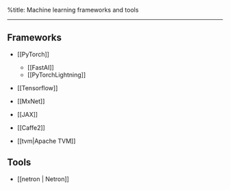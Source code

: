 %title: Machine learning frameworks and tools

---

## Frameworks
- [[PyTorch]] 
	- [[FastAI]]
	- [[PyTorchLightning]]

- [[Tensorflow]]
- [[MxNet]]
- [[JAX]]
- [[Caffe2]]
- [[tvm|Apache TVM]]

## Tools
- [[netron | Netron]]
